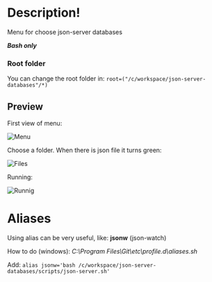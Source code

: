 # Description!

Menu for choose json-server databases

***Bash only***

### Root folder

You can change the root folder in: `root=("/c/workspace/json-server-databases"/*)`

## Preview
First view of menu:

![Menu](https://i.ibb.co/VvgWGGY/image.png)


Choose a folder.
When there is json file it turns green:

![Files](https://i.ibb.co/GVmJFTx/image.png)

Running:

![Runnig](https://i.ibb.co/WWdGF31/image.png)

# Aliases
Using alias can be very useful, like: **jsonw** (json-watch)

How to do (windows):
*C:\Program Files\Git\etc\profile.d\aliases.sh*

Add:
`alias jsonw='bash /c/workspace/json-server-databases/scripts/json-server.sh'`
